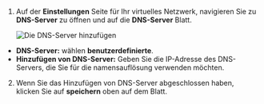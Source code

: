 1. Auf der **Einstellungen** Seite für Ihr virtuelles Netzwerk, navigieren Sie zu **DNS-Server** zu öffnen und auf die **DNS-Server** Blatt.

    ![Die DNS-Server hinzufügen](./media/vpn-gateway-add-dns-rm-portal/add_dns_server.png "DNS-Server hinzufügen")

  - **DNS-Server:** wählen **benutzerdefinierte**.
  - **Hinzufügen von DNS-Server:** Geben Sie die IP-Adresse des DNS-Servers, die Sie für die namensauflösung verwenden möchten.

2. Wenn Sie das Hinzufügen von DNS-Server abgeschlossen haben, klicken Sie auf **speichern** oben auf dem Blatt.